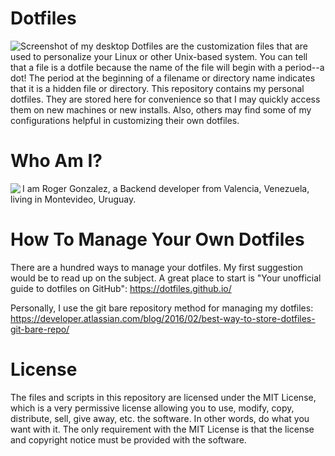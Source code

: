 #  Dotfiles
![Screenshot of my desktop](https://git.rogs.me/me/dotfiles/raw/branch/master/.screenshots/image1.png) 
Dotfiles are the customization files that are used to personalize your Linux or other Unix-based system.  You can tell that a file is a dotfile because the name of the file will begin with a period--a dot!  The period at the beginning of a filename or directory name indicates that it is a hidden file or directory.  This repository contains my personal dotfiles.  They are stored here for convenience so that I may quickly access them on new machines or new installs.  Also, others may find some of my configurations helpful in customizing their own dotfiles.  

# Who Am I?
<img align="left" border="0" padding="4" style="max-height: 124px; max-width: 124px;" src="https://gitlab.com/dwt1/dotfiles/raw/master/.screenshots/dotfiles02.png">

I am Roger Gonzalez, a Backend developer from Valencia, Venezuela, living in Montevideo, Uruguay. 

# How To Manage Your Own Dotfiles

There are a hundred ways to manage your dotfiles.  My first suggestion would be to read up on the subject.  A great place to start is "Your unofficial guide to dotfiles on GitHub": https://dotfiles.github.io/

Personally, I use the git bare repository method for managing my dotfiles: https://developer.atlassian.com/blog/2016/02/best-way-to-store-dotfiles-git-bare-repo/

# License

The files and scripts in this repository are licensed under the MIT License, which is a very permissive license allowing you to use, modify, copy, distribute, sell, give away, etc. the software.  In other words, do what you want with it.  The  only requirement with the MIT License is that the license and copyright notice must be provided with the software.
